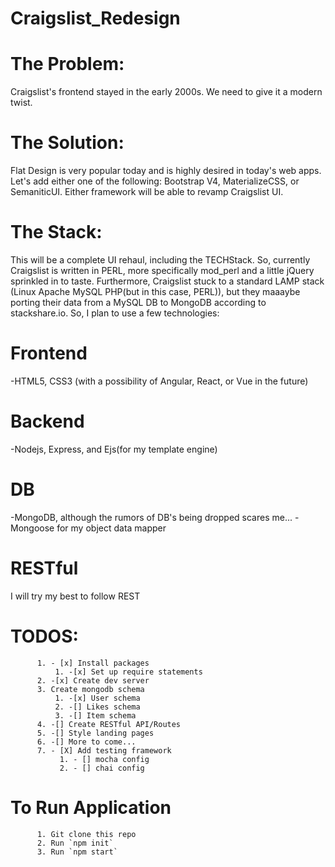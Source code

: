 # Craigslist_Redesign

# The Problem:
Craigslist's frontend stayed in the early 2000s. We need to give it a modern twist.

# The Solution:
Flat Design is very popular today and is highly desired in today's web apps. Let's add either one of the following: Bootstrap V4, MaterializeCSS, or SemaniticUI. Either framework will be able to revamp Craigslist UI.

# The Stack:
This will be a complete UI rehaul, including the TECHStack. So, currently Craigslist is written in PERL, more specifically mod_perl and a little jQuery sprinkled in to taste. Furthermore, Craigslist stuck to a standard LAMP stack (Linux Apache MySQL PHP(but in this case, PERL)), but they maaaybe porting their data from a MySQL DB to MongoDB according to stackshare.io. So, I plan to use a few technologies:

# Frontend
-HTML5, CSS3 (with a possibility of Angular, React, or Vue in the future)

# Backend
-Nodejs, Express, and Ejs(for my template engine)

# DB
-MongoDB, although the rumors of DB's being dropped scares me...
-Mongoose for my object data mapper

# RESTful
I will try my best to follow REST

# TODOS:
          1. - [x] Install packages
              1. -[x] Set up require statements
          2. -[x] Create dev server
          3. Create mongodb schema
              1. -[x] User schema
              2. -[] Likes schema
              3. -[] Item schema
          4. -[] Create RESTful API/Routes
          5. -[] Style landing pages
          6. -[] More to come...
          7. - [X] Add testing framework
               1. - [] mocha config
               2. - [] chai config

# To Run Application
          1. Git clone this repo
          2. Run `npm init`
          3. Run `npm start`
